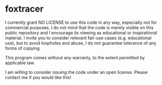 foxtracer
=========

I currently grant NO LICENSE to use this code in any way, especially not for commercial purposes. I do not mind that the code is merely visible on this public repository and I encourage its viewing as educational or inspirational material.
I invite you to consider relevant fair-use cases (e.g. educational use), but to avoid loopholes and abuse, I do not guarantee tolerance of any forms of copying.

This program comes without any warranty, to the extent permitted by applicable law.

I am willing to consider issuing the code under an open license. Please contact me if you would like this!
